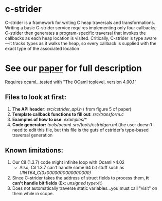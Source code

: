 c-strider
=========

C-strider is a framework for writing C heap traversals and
transformations. Writing a basic C-strider service requires implementing only four callbacks; C-strider then
generates a program-specific traversal that invokes the callbacks as each heap location is visited. Critically,
C-strider is type aware—it tracks types as it walks the heap, so every callback is supplied with the exact type
of the associated location


# See our [paper](https://www.cs.umd.edu/~mwh/papers/saur15strider.html) for full description #

Requires ocaml...tested with "The OCaml toplevel, version 4.00.1"

Files to look at first:
----------------------
1. **The API header**: _src/cstrider_api.h_ ( from figure 5 of paper)
2. **Template callback functions to fill out**: _src/transform.c_
3. **Examples of how to use**: _examples/*_
4. **Code generator:** _tools/ocaml-src/tools/cstridgen.ml_ (the user doesn't need to edit this file, but this file is the guts of cstrider's type-based traversal generation



Known limitations:
---------------------
1. Our Cil (1.3.7) code might infinite loop with Ocaml >4.02
   - Also, Cil 1.3.7 can't handle some 64 bit stuff such as _UINT64_C(0x0000000000000000)_
2. Since C-strider takes the address of struct fields to process them, **it can't handle bit fields**  (Ex: _unsigned type:4;_)
3. Does not automatically traverse static variables...you must call "visit" on them while in scope.


[paper]: http://www.cs.umd.edu/~ksaur/pubs/cstrider.pdf
